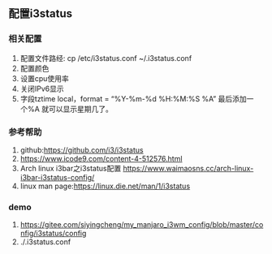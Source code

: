 ## 配置i3status
### 相关配置
1. 配置文件路经: cp /etc/i3status.conf ~/.i3status.conf
2. 配置颜色
3. 设置cpu使用率
4. 关闭IPv6显示
5. 字段tztime local，format = “%Y-%m-%d %H:%M:%S %A”
   最后添加一个%A 就可以显示星期几了。

### 参考帮助
1. github:https://github.com/i3/i3status
2. https://www.icode9.com/content-4-512576.html
3. Arch linux i3bar之i3status配置 https://www.waimaosns.cc/arch-linux-i3bar-i3status-config/
4. linux man page:https://linux.die.net/man/1/i3status

### demo
1. https://gitee.com/siyingcheng/my_manjaro_i3wm_config/blob/master/config/i3status/config
2. ./.i3status.conf
